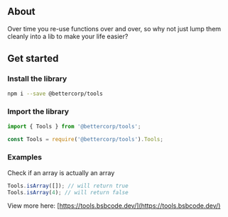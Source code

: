 ## About

Over time you re-use functions over and over, so why not just lump them cleanly into a lib to make your life easier? 
  
## Get started

### Install the library  
```bash
npm i --save @bettercorp/tools
```

### Import the library  
```typescript
import { Tools } from '@bettercorp/tools';
```
```javascript
const Tools = require('@bettercorp/tools').Tools;
```

### Examples  

Check if an array is actually an array  
```typescript
Tools.isArray([]); // will return true
Tools.isArray(4); // will return false
```

View more here: [https://tools.bsbcode.dev/](https://tools.bsbcode.dev/)